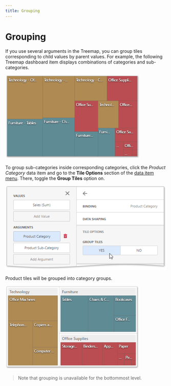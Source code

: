 ```yaml
---
title: Grouping
---
```

# Grouping
If you use several arguments in the Treemap, you can group tiles corresponding to child values by parent values. For example, the following Treemap dashboard item displays combinations of categories and sub-categories.

![wdd-treemap-ungroupped](../../../../images/img125968.png)

To group sub-categories inside corresponding categories, click the _Product Category_ data item and go to the **Tile Options** section of the [data item menu](../../ui-elements/data-item-menu.md). There, toggle the **Group Tiles** option on.

![wdd-treemap-group-tiles-option](../../../../images/img125967.png)

Product tiles will be grouped into category groups.

![wdd-treemap-grouped](../../../../images/img125970.png)

> Note that grouping is unavailable for the bottommost level.